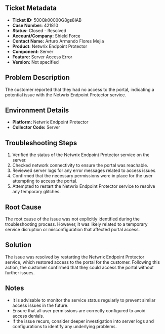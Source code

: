 ## Ticket Metadata
- **Ticket ID:** 500Qk00000G8gs8IAB
- **Case Number:** 421810
- **Status:** Closed - Resolved
- **Account/Company:** Shield Force
- **Contact Name:** Arturo Armando Flores Mejia
- **Product:** Netwrix Endpoint Protector
- **Component:** Server
- **Feature:** Server Access Error
- **Version:** Not specified

## Problem Description
The customer reported that they had no access to the portal, indicating a potential issue with the Netwrix Endpoint Protector service.

## Environment Details
- **Platform:** Netwrix Endpoint Protector
- **Collector Code:** Server

## Troubleshooting Steps
1. Verified the status of the Netwrix Endpoint Protector service on the server.
2. Checked network connectivity to ensure the portal was reachable.
3. Reviewed server logs for any error messages related to access issues.
4. Confirmed that the necessary permissions were in place for the user attempting to access the portal.
5. Attempted to restart the Netwrix Endpoint Protector service to resolve any temporary glitches.

## Root Cause
The root cause of the issue was not explicitly identified during the troubleshooting process. However, it was likely related to a temporary service disruption or misconfiguration that affected portal access.

## Solution
The issue was resolved by restarting the Netwrix Endpoint Protector service, which restored access to the portal for the customer. Following this action, the customer confirmed that they could access the portal without further issues.

## Notes
- It is advisable to monitor the service status regularly to prevent similar access issues in the future.
- Ensure that all user permissions are correctly configured to avoid access denials.
- If the issue recurs, consider deeper investigation into server logs and configurations to identify any underlying problems.